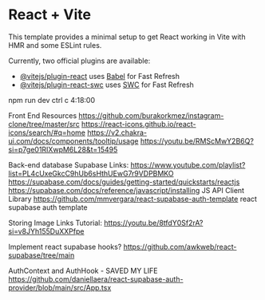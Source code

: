 # React + Vite

This template provides a minimal setup to get React working in Vite with HMR and some ESLint rules.

Currently, two official plugins are available:

- [@vitejs/plugin-react](https://github.com/vitejs/vite-plugin-react/blob/main/packages/plugin-react/README.md) uses [Babel](https://babeljs.io/) for Fast Refresh
- [@vitejs/plugin-react-swc](https://github.com/vitejs/vite-plugin-react-swc) uses [SWC](https://swc.rs/) for Fast Refresh


npm run dev
ctrl c 
4:18:00

Front End Resources
https://github.com/burakorkmez/instagram-clone/tree/master/src
https://react-icons.github.io/react-icons/search/#q=home
https://v2.chakra-ui.com/docs/components/tooltip/usage
https://youtu.be/RMScMwY2B6Q?si=p7ge01RIXwpM6L28&t=15495

Back-end database Supabase Links:
https://www.youtube.com/playlist?list=PL4cUxeGkcC9hUb6sHthUEwG7r9VDPBMKO
https://supabase.com/docs/guides/getting-started/quickstarts/reactjs
https://supabase.com/docs/reference/javascript/installing JS API Client Library
https://github.com/mmvergara/react-supabase-auth-template react supabase auth template


Storing Image Links Tutorial:
https://youtu.be/8tfdY0Sf2rA?si=v8JYh155DuXXPfpe

Implement react supabase hooks?
https://github.com/awkweb/react-supabase/tree/main

AuthContext and AuthHook - SAVED MY LIFE
https://github.com/daniellaera/react-supabase-auth-provider/blob/main/src/App.tsx

